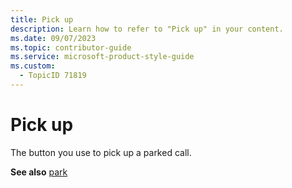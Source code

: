 ```yaml
---
title: Pick up
description: Learn how to refer to "Pick up" in your content.
ms.date: 09/07/2023
ms.topic: contributor-guide
ms.service: microsoft-product-style-guide
ms.custom:
  - TopicID 71819
---
```



# Pick up

The button you use to pick up a parked call.  

**See also** [park](~/teams-style-guide/a-z-word-list/p/park.md)  

